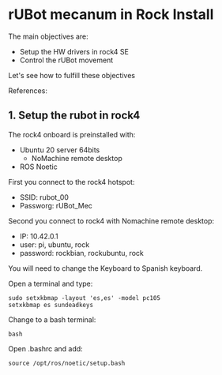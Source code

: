 # **rUBot mecanum in Rock Install**

The main objectives are:

- Setup the HW drivers in rock4 SE
- Control the rUBot movement

Let's see how to fulfill these objectives

References:

## **1. Setup the rubot in rock4**
The rock4 onboard is preinstalled with:
- Ubuntu 20 server 64bits
  - NoMachine remote desktop
- ROS Noetic

First you connect to the rock4 hotspot:
- SSID: rubot_00
- Passworg: rUBot_Mec

Second you connect to rock4 with Nomachine remote desktop:
- IP: 10.42.0.1
- user: pi, ubuntu, rock
- password: rockbian, rockubuntu, rock

You will need to change the Keyboard to Spanish keyboard. 

Open a terminal and type:
```shell
sudo setxkbmap -layout 'es,es' -model pc105
setxkbmap es sundeadkeys
```
Change to a bash terminal:
```shell
bash
```
Open .bashrc and add:
```shell
source /opt/ros/noetic/setup.bash
```
